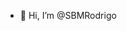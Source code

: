 - 👋 Hi, I’m @SBMRodrigo

<!---
SBMRodrigo/SBMRodrigo is a ✨ special ✨ repository because its `README.md` (this file) appears on your GitHub profile.
You can click the Preview link to take a look at your changes.
--->
